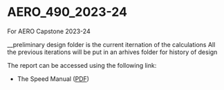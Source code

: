 # AERO_490_2023-24
For AERO Capstone 2023-24

__preliminary design folder is the current iternation of the calculations
All the previous iterations will be put in an arhives folder for history of design

The report can be accessed using the following link: 
* The Speed Manual ([PDF](https://github.com/paramvirlobana/AERO_490_2023-24_Capstone/blob/main/Design%20Report.pdf))
